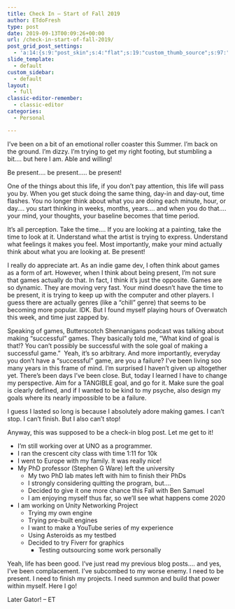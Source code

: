 ```yaml
---
title: Check In – Start of Fall 2019
author: ETdoFresh
type: post
date: 2019-09-13T00:09:26+00:00
url: /check-in-start-of-fall-2019/
post_grid_post_settings:
  - 'a:14:{s:9:"post_skin";s:4:"flat";s:19:"custom_thumb_source";s:97:"https://www.etdofresh.com/wp-content/plugins/post-grid/assets/frontend/css/images/placeholder.png";s:16:"thumb_custom_url";s:0:"";s:17:"font_awesome_icon";s:0:"";s:23:"font_awesome_icon_color";s:0:"";s:22:"font_awesome_icon_size";s:0:"";s:17:"custom_youtube_id";s:0:"";s:15:"custom_vimeo_id";s:0:"";s:21:"custom_dailymotion_id";s:0:"";s:14:"custom_mp3_url";s:0:"";s:20:"custom_soundcloud_id";s:0:"";s:16:"custom_video_MP4";s:0:"";s:16:"custom_video_OGV";s:0:"";s:17:"custom_video_WEBM";s:0:"";}'
slide_template:
  - default
custom_sidebar:
  - default
layout:
  - full
classic-editor-remember:
  - classic-editor
categories:
  - Personal

---
```

I&#8217;ve been on a bit of an emotional roller coaster this Summer. I&#8217;m back on the ground. I&#8217;m dizzy. I&#8217;m trying to get my right footing, but stumbling a bit&#8230;. but here I am. Able and willing!

Be present&#8230;. be present&#8230;.. be present!

One of the things about this life, if you don&#8217;t pay attention, this life will pass you by. When you get stuck doing the same thing, day-in and day-out, time flashes. You no longer think about what you are doing each minute, hour, or day&#8230;. you start thinking in weeks, months, years&#8230;. and when you do that&#8230;. your mind, your thoughts, your baseline becomes that time period.

It&#8217;s all perception. Take the time&#8230;. If you are looking at a painting, take the time to look at it. Understand what the artist is trying to express. Understand what feelings it makes you feel. Most importantly, make your mind actually think about what you are looking at. Be present!

I really do appreciate art. As an indie game dev, I often think about games as a form of art. However, when I think about being present, I&#8217;m not sure that games actually do that. In fact, I think it&#8217;s just the opposite. Games are so dynamic. They are moving very fast. Your mind doesn&#8217;t have the time to be present, it is trying to keep up with the computer and other players. I guess there are actually genres (like a &#8220;chill&#8221; genre) that seems to be becoming more popular. IDK. But I found myself playing hours of Overwatch this week, and time just zapped by.

Speaking of games, Butterscotch Shennanigans podcast was talking about making &#8220;successful&#8221; games. They basically told me, &#8220;What kind of goal is that!? You can&#8217;t possibly be successful with the sole goal of making a successful game.&#8221;  Yeah, it&#8217;s so arbitrary. And more importantly, everyday you don&#8217;t have a &#8220;successful&#8221; game, are you a failure? I&#8217;ve been living soo many years in this frame of mind. I&#8217;m surprised I haven&#8217;t given up altogether yet. There&#8217;s been days I&#8217;ve been close. But, today I learned I have to change my perspective. Aim for a TANGIBLE goal, and go for it. Make sure the goal is clearly defined, and if I wanted to be kind to my psyche, also design my goals where its nearly impossible to be a failure.

I guess I lasted so long is because I absolutely adore making games. I can&#8217;t stop. I can&#8217;t finish. But I also can&#8217;t stop!

Anyway, this was supposed to be a check-in blog post. Let me get to it!

  * I&#8217;m still working over at UNO as a programmer.
  * I ran the crescent city class with time 1:11 for 10k
  * I went to Europe with my family. It was really nice!
  * My PhD professor (Stephen G Ware) left the university 
      * My two PhD lab mates left with him to finish their PhDs
      * I strongly considering quitting the program, but&#8230;.
      * Decided to give it one more chance this Fall with Ben Samuel
      * I am enjoying myself thus far, so we&#8217;ll see what happens come 2020
  * I am working on Unity Networking Project 
      * Trying my own engine
      * Trying pre-built engines
      * I want to make a YouTube series of my experience
      * Using Asteroids as my testbed
      * Decided to try Fiverr for graphics 
          * Testing outsourcing some work personally

Yeah, life has been good. I&#8217;ve just read my previous blog posts&#8230;. and yes, I&#8217;ve been complacement. I&#8217;ve subcombed to my worse enemy. I need to be present. I need to finish my projects. I need summon and build that power within myself. Here I go!

Later Gator! &#8211; ET